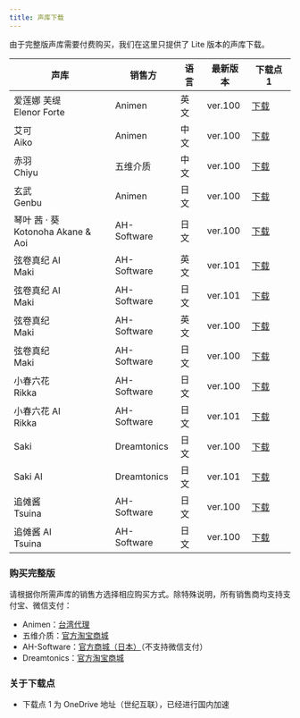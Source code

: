 ```yaml
---
title: 声库下载
---
```


由于完整版声库需要付费购买，我们在这里只提供了 Lite 版本的声库下载。

| 声库 | 销售方 | 语言 | 最新版本 | 下载点 1 |
| --- | --- | --- | --- | --- |
| 爱莲娜 芙缇 <br/> Elenor Forte | Animen | 英文 | ver.100 | [下载](https://yzweb-my.sharepoint.com/:u:/g/personal/bilibililty_bujigegroup_site/EdXBpPtKDB5KsaA9m-RLce0BAy5yvpBcpZXuuKoBAvSh-w?e=k4chW7) |
| 艾可 <br/> Aiko | Animen | 中文 | ver.100 | [下载](https://yzweb-my.sharepoint.com/:u:/g/personal/bilibililty_bujigegroup_site/EYhd5lHG0ehIhwjoL3zh374BBMTiRdx9R7F6VFz1tOphQQ?e=H85YaL) |
| 赤羽 <br/> Chiyu | 五维介质 | 中文 | ver.100 | [下载](https://yzweb-my.sharepoint.com/:u:/g/personal/bilibililty_bujigegroup_site/EYhd5lHG0ehIhwjoL3zh374BBMTiRdx9R7F6VFz1tOphQQ?e=kzeAmU) |
| 玄武 <br/> Genbu | Animen | 日文 | ver.100 | [下载](https://yzweb-my.sharepoint.com/:u:/g/personal/bilibililty_bujigegroup_site/EQbLJlvpUuRKjV5ijB6z2JgBlkURRSnQcL0ZRpjl8JihuQ?e=SGulAD) |
| 琴叶 茜 · 葵 <br/> Kotonoha Akane & Aoi | AH-Software | 日文 | ver.100 | [下载](https://yzweb-my.sharepoint.com/:u:/g/personal/bilibililty_bujigegroup_site/Ebw9DN_GI7JEu6vyV3eJri4BNCQpxzowT-izCQI4VS9sDw?e=TBDUWT) |
| 弦卷真纪 AI <br/> Maki | AH-Software | 英文 | ver.101 | [下载](https://yzweb-my.sharepoint.com/:u:/g/personal/bilibililty_bujigegroup_site/EV8mCmZvvaZMnQJBCUQWfBYBrhtToO-2nmGIyAoZ2O8vyA?e=k4H0CF) |
| 弦卷真纪 AI <br/> Maki | AH-Software | 日文 | ver.101 | [下载](https://yzweb-my.sharepoint.com/:u:/g/personal/bilibililty_bujigegroup_site/Ed0AcM5jjppBsvevR8W9p5QBRfERTSlfmvNJQXL1mTMXWg?e=NIsxih) |
| 弦卷真纪 <br/> Maki | AH-Software | 英文 | ver.100 | [下载](https://yzweb-my.sharepoint.com/:u:/g/personal/bilibililty_bujigegroup_site/ETuk1B67-m9FglBWVWev7q4Bc4nZFT3ROBzr6w7pAn_29w?e=xhV3M4) |
| 弦卷真纪 <br/> Maki | AH-Software | 日文 | ver.100 | [下载](https://yzweb-my.sharepoint.com/:u:/g/personal/bilibililty_bujigegroup_site/EUMokwpvNCdFji4E9xOpZ3wB3QihLAs0tTLsFjKfMMmNJA?e=K6QYcK) |
| 小春六花 <br/> Rikka | AH-Software | 日文 | ver.100 | [下载](https://yzweb-my.sharepoint.com/:u:/g/personal/bilibililty_bujigegroup_site/EalXXRy2RalCtAWF4C1nUp4BwNZo2-MiFOCMR7zFL0cBsA?e=EmoS7b) |
| 小春六花 AI <br/> Rikka | AH-Software | 日文 | ver.101 | [下载](https://yzweb-my.sharepoint.com/:u:/g/personal/bilibililty_bujigegroup_site/EalXXRy2RalCtAWF4C1nUp4BwNZo2-MiFOCMR7zFL0cBsA?e=EmoS7b) |
| Saki | Dreamtonics | 日文 | ver.100 | [下载](https://yzweb-my.sharepoint.com/:u:/g/personal/bilibililty_bujigegroup_site/ER4u2x74NzFIqFG6zsVA_gUBwxAM88zbNwOZGvTraVe9qA?e=iR1jhH) |
| Saki AI | Dreamtonics | 日文 | ver.101 | [下载](https://yzweb-my.sharepoint.com/:u:/g/personal/bilibililty_bujigegroup_site/EfolgZEPnZNBk3QXIzXgJrgBDlGtX9MaQE7FhKgeop9gNA?e=pWHMQQ) |
| 追傩酱 <br/> Tsuina | AH-Software | 日文 | ver.100 | [下载](https://yzweb-my.sharepoint.com/:u:/g/personal/bilibililty_bujigegroup_site/ER4u2x74NzFIqFG6zsVA_gUBwxAM88zbNwOZGvTraVe9qA?e=iR1jhH) |
| 追傩酱 AI <br/> Tsuina | AH-Software | 日文 | ver.100 | [下载](https://yzweb-my.sharepoint.com/:u:/g/personal/bilibililty_bujigegroup_site/EZ0WhnkCSBRPijqehoUhk4cBLhUScYT49_HifE3HKH6d_Q?e=BviVBz) |

### 购买完整版

请根据你所需声库的销售方选择相应购买方式。除特殊说明，所有销售商均支持支付宝、微信支付：

  * Animen：[台湾代理](https://www.anicute.com/)
  * 五维介质：[官方淘宝商城](https://item.taobao.com/item.htm?id=622045467110)
  * AH-Software：[官方商城（日本）](https://www.ah-soft.com/product/series.html#synth-v)（不支持微信支付）
  * Dreamtonics：[官方淘宝商城](https://dreamtonics.taobao.com/shop/view_shop.htm?id=2212881578559)

### 关于下载点
  * 下载点 1 为 OneDrive 地址（世纪互联），已经进行国内加速